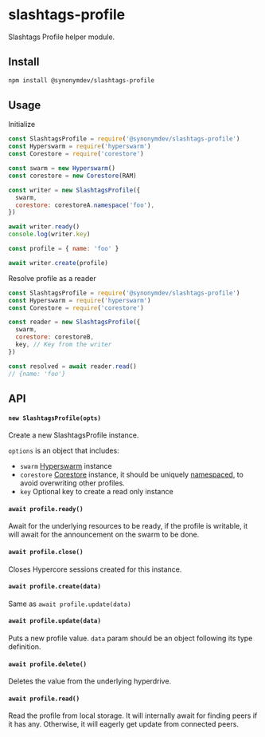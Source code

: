 # slashtags-profile

Slashtags Profile helper module.

## Install

```bash
npm install @synonymdev/slashtags-profile
```

## Usage

Initialize

```js
const SlashtagsProfile = require('@synonymdev/slashtags-profile')
const Hyperswarm = require('hyperswarm')
const Corestore = require('corestore')

const swarm = new Hyperswarm()
const corestore = new Corestore(RAM)

const writer = new SlashtagsProfile({
  swarm,
  corestore: corestoreA.namespace('foo'),
})

await writer.ready()
console.log(writer.key)

const profile = { name: 'foo' }

await writer.create(profile)
```

Resolve profile as a reader 

```js
const SlashtagsProfile = require('@synonymdev/slashtags-profile')
const Hyperswarm = require('hyperswarm')
const Corestore = require('corestore')

const reader = new SlashtagsProfile({
  swarm,
  corestore: corestoreB,
  key, // Key from the writer
})

const resolved = await reader.read()
// {name: 'foo'}
```

## API

#### `new SlashtagsProfile(opts)`

Create a new SlashtagsProfile instance.

`options` is an object that includes:

- `swarm` [Hyperswarm](https://github.com/holepunchto/hyperswarm) instance
- `corestore` [Corestore](https://github.com/holepunchto/corestore) instance, it should be uniquely [namespaced](https://github.com/holepunchto/corestore#const-store--storenamespacename), to avoid overwriting other profiles.
- `key` Optional key to create a read only instance

#### `await profile.ready()`

Await for the underlying resources to be ready, if the profile is writable, it will await for the announcement on the swarm to be done.

#### `await profile.close()`

Closes Hypercore sessions created for this instance.

#### `await profile.create(data)`

Same as `await profile.update(data)`

#### `await profile.update(data)`

Puts a new profile value. `data` param should be an object following its type definition.

#### `await profile.delete()`

Deletes the value from the underlying hyperdrive.

####  `await profile.read()`

Read the profile from local storage. It will internally await for finding peers if it has any. Otherwise, it will eagerly get update from connected peers. 
